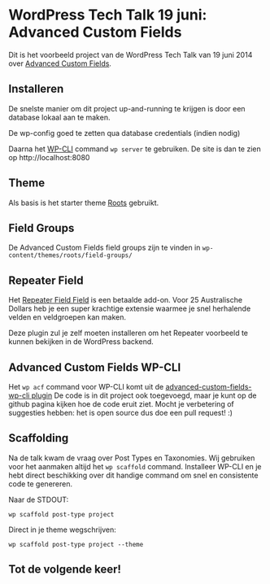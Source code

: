 WordPress Tech Talk 19 juni: Advanced Custom Fields
==================

Dit is het voorbeeld project van de WordPress Tech Talk van 19 juni 2014 over [Advanced Custom Fields](http://www.advancedcustomfields.com).

## Installeren

De snelste manier om dit project up-and-running te krijgen is door een database lokaal aan te maken. 

De wp-config goed te zetten qua database credentials (indien nodig)

Daarna het [WP-CLI](http://wp-cli.org/) command `wp server` te gebruiken. De site is dan te zien op http://localhost:8080 

## Theme

Als basis is het starter theme [Roots](http://roots.io/starter-theme/) gebruikt.

## Field Groups

De Advanced Custom Fields field groups zijn te vinden in `wp-content/themes/roots/field-groups/`

## Repeater Field

Het [Repeater Field Field](http://www.advancedcustomfields.com/add-ons/repeater-field/) is een betaalde add-on. Voor 25 Australische Dollars heb je een super krachtige extensie waarmee je snel herhalende velden en veldgroepen kan maken. 

Deze plugin zul je zelf moeten installeren om het Repeater voorbeeld te kunnen bekijken in de WordPress backend.

## Advanced Custom Fields WP-CLI

Het `wp acf` command voor WP-CLI komt uit de [advanced-custom-fields-wp-cli plugin](https://github.com/hoppinger/advanced-custom-fields-wpcli) De code is in dit project ook toegevoegd, maar je kunt op de github pagina kijken hoe de code eruit ziet. Mocht je verbetering of suggesties hebben: het is open source dus doe een pull request! :)

## Scaffolding

Na de talk kwam de vraag over Post Types en Taxonomies. Wij gebruiken voor het aanmaken altijd het `wp scaffold` command. Installeer WP-CLI en je hebt direct beschikking over dit handige command om snel en consistente code te genereren.

Naar de STDOUT:
```
wp scaffold post-type project
```

Direct in je theme wegschrijven:
```
wp scaffold post-type project --theme
```


## Tot de volgende keer!
